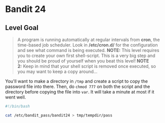 # Bandit 24

## Level Goal

> A program is running automatically at regular intervals from **cron**, the time-based job scheduler. Look in **/etc/cron.d/** for the configuration and see what command is being executed.
> **NOTE:** This level requires you to create your own first shell-script. This is a very big step and you should be proud of yourself when you beat this level!
> **NOTE 2:** Keep in mind that your shell script is removed once executed, so you may want to keep a copy around…

You'll want to make a directory in `/tmp` and create a script to copy the password file into there. Then, do `chmod 777` on both the script and the directory before copying the file into `var`. It will take a minute at most if it went well.

```bash
#!/bin/bash

cat /etc/bandit_pass/bandit24 > tmp/tempdir/pass
```
